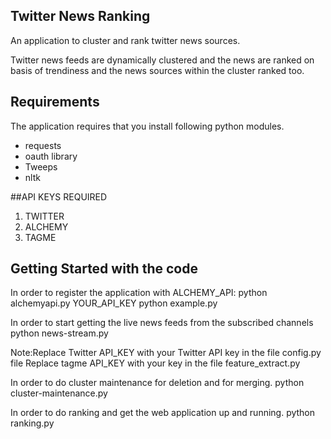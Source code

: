 
## Twitter News Ranking 

An application to cluster and rank twitter news sources.

Twitter news feeds are dynamically clustered and the news are ranked on basis of trendiness and the news sources within the cluster ranked too.


## Requirements

The application requires that you install following python modules.
* requests
* oauth library
* Tweeps
* nltk


##API KEYS REQUIRED

1. TWITTER 
2. ALCHEMY
3. TAGME



## Getting Started with the code

In order to register the application with ALCHEMY_API:
	python alchemyapi.py YOUR_API_KEY
	python example.py

In order to start getting the live news feeds from the subscribed channels
	python news-stream.py  

Note:Replace Twitter API_KEY with your Twitter API key in the file config.py file
	Replace tagme API_KEY with your key in the file feature_extract.py
	

In order to do cluster maintenance for deletion and for merging.
	python cluster-maintenance.py


In order to do ranking and get the web application up and running.
	python ranking.py
	


